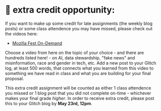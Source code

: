 # 🤖 extra credit opportunity:

If you want to make up some credit for late assignments (the weekly blog posts) or some class attendence you may have missed, please check out the videos here:

- [Mozilla Fest On-Demand](https://www.mozillafestival.org/en/on-demand/previous-festivals/)

Choose a video from here on the topic of your choice - and there are hundreds listed here! - on AI, data stewardship, "fake news" and misinformation, race and gender in tech, etc. Add a new post to your Glitch log, at least 500 words, that connects what you learned from this video to something we have read in class and what you are building for your final proposal.

This extra credit assignment will be counted as either 1 class attendence you missed or 1 blog post that you did not complete on-time - whichever makes your final grade _higher_. In order to receive extra credit, please post this to your Glitch blog by **May 23rd, 12pm**.
